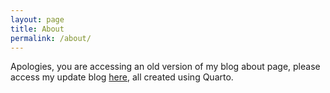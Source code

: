 ```yaml
---
layout: page
title: About
permalink: /about/
---
```

Apologies, you are accessing an old version of my blog about page, please access my update blog [here](https://cmaronga.github.io/codecraft.blog/about.html), all created using Quarto.

